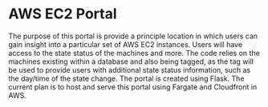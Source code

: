 # AWS EC2 Portal

The purpose of this portal is provide a principle location in which users can gain insight into a particular set of AWS EC2 instances.
Users will have access to the state status of the machines and more. 
The code relies on the machines existing within a database and also being tagged, as the tag will be used to provide users with additional state status information, such as the day/time of the state change.
The portal is created using Flask.
The current plan is to host and serve this portal using Fargate and Cloudfront in AWS.
